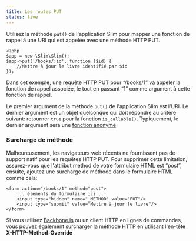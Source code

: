 ```yaml
---
title: Les routes PUT
status: live
---
```


Utilisez la méthode `put()` de l'application Slim pour mapper une fonction de rappel à une URI qui est appelée avec une méthode HTTP PUT.

    <?php
    $app = new \Slim\Slim();
    $app->put('/books/:id', function ($id) {
        //Mettre à jour le livre identifié par $id
    });

Dans cet exemple, une requête HTTP PUT pour “/books/1” va appeler la fonction de rappel associée, le tout en passant “1” comme argument à cette fonction de rappel.

Le premier argument de la méthode `put()` de l'application Slim est l'URI. Le dernier argument est un objet quelconque qui doit répondre au critère suivant: retourner `true` pour la fonction `is_callable()`.
Typiquement, le dernier argument sera une [fonction anonyme][anon-func]

### Surcharge de méthode

Malheureusement, les navigateurs web récents ne fournissent pas de support natif pour les requêtes HTTP PUT. Pour supprimer cette limitation, assurez-vous que l'attribut method de votre formulaire HTML est “post”, ensuite, ajoutez une surcharge de méthode dans le formulaire HTML comme cela:

    <form action="/books/1" method="post">
        ... éléments du formulaire ici ...
        <input type="hidden" name="_METHOD" value="PUT"/>
        <input type="submit" value="Mettre à jour le livre"/>
    </form>

Si vous utilisez [Backbone.js][backbone] ou un client HTTP en lignes de commandes, vous pouvez également surcharger la méthode HTTP en utilisant l'en-tête **X-HTTP-Method-Override**

[anon-func]: http://php.net/manual/fr/functions.anonymous.php
[backbone]: http://documentcloud.github.com/backbone/